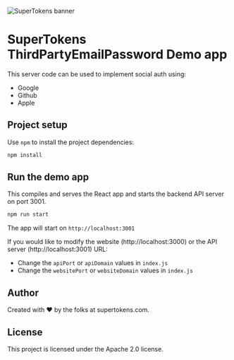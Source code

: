 ![SuperTokens banner](https://raw.githubusercontent.com/supertokens/supertokens-logo/master/images/Artboard%20%E2%80%93%2027%402x.png)

# SuperTokens ThirdPartyEmailPassword Demo app

This server code can be used to implement social auth using:

-   Google
-   Github
-   Apple

## Project setup

Use `npm` to install the project dependencies:

```bash
npm install
```

## Run the demo app

This compiles and serves the React app and starts the backend API server on port 3001.

```bash
npm run start
```

The app will start on `http://localhost:3001`

If you would like to modify the website (http://localhost:3000) or the API server (http://localhost:3001) URL:

-   Change the `apiPort` or `apiDomain` values in `index.js`
-   Change the `websitePort` or `websiteDomain` values in `index.js`

## Author

Created with :heart: by the folks at supertokens.com.

## License

This project is licensed under the Apache 2.0 license.

